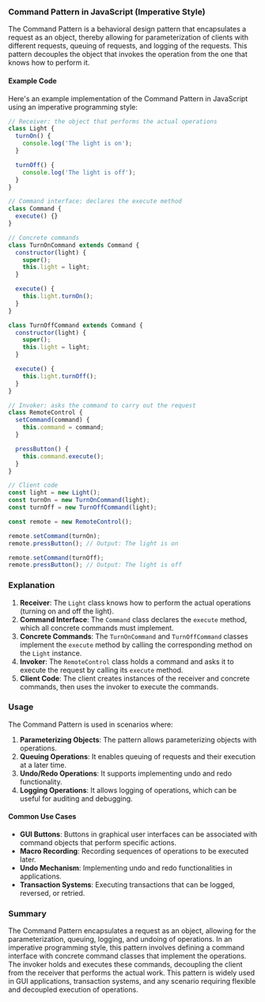 ### Command Pattern in JavaScript (Imperative Style)

The Command Pattern is a behavioral design pattern that encapsulates a request as an object, thereby allowing for parameterization of clients with different requests, queuing of requests, and logging of the requests. This pattern decouples the object that invokes the operation from the one that knows how to perform it.

#### Example Code

Here's an example implementation of the Command Pattern in JavaScript using an imperative programming style:

```javascript
// Receiver: the object that performs the actual operations
class Light {
  turnOn() {
    console.log('The light is on');
  }

  turnOff() {
    console.log('The light is off');
  }
}

// Command interface: declares the execute method
class Command {
  execute() {}
}

// Concrete commands
class TurnOnCommand extends Command {
  constructor(light) {
    super();
    this.light = light;
  }

  execute() {
    this.light.turnOn();
  }
}

class TurnOffCommand extends Command {
  constructor(light) {
    super();
    this.light = light;
  }

  execute() {
    this.light.turnOff();
  }
}

// Invoker: asks the command to carry out the request
class RemoteControl {
  setCommand(command) {
    this.command = command;
  }

  pressButton() {
    this.command.execute();
  }
}

// Client code
const light = new Light();
const turnOn = new TurnOnCommand(light);
const turnOff = new TurnOffCommand(light);

const remote = new RemoteControl();

remote.setCommand(turnOn);
remote.pressButton(); // Output: The light is on

remote.setCommand(turnOff);
remote.pressButton(); // Output: The light is off
```

### Explanation

1. **Receiver**: The `Light` class knows how to perform the actual operations (turning on and off the light).
2. **Command Interface**: The `Command` class declares the `execute` method, which all concrete commands must implement.
3. **Concrete Commands**: The `TurnOnCommand` and `TurnOffCommand` classes implement the `execute` method by calling the corresponding method on the `Light` instance.
4. **Invoker**: The `RemoteControl` class holds a command and asks it to execute the request by calling its `execute` method.
5. **Client Code**: The client creates instances of the receiver and concrete commands, then uses the invoker to execute the commands.

### Usage

The Command Pattern is used in scenarios where:

1. **Parameterizing Objects**: The pattern allows parameterizing objects with operations.
2. **Queuing Operations**: It enables queuing of requests and their execution at a later time.
3. **Undo/Redo Operations**: It supports implementing undo and redo functionality.
4. **Logging Operations**: It allows logging of operations, which can be useful for auditing and debugging.

#### Common Use Cases

- **GUI Buttons**: Buttons in graphical user interfaces can be associated with command objects that perform specific actions.
- **Macro Recording**: Recording sequences of operations to be executed later.
- **Undo Mechanism**: Implementing undo and redo functionalities in applications.
- **Transaction Systems**: Executing transactions that can be logged, reversed, or retried.

### Summary

The Command Pattern encapsulates a request as an object, allowing for the parameterization, queuing, logging, and undoing of operations. In an imperative programming style, this pattern involves defining a command interface with concrete command classes that implement the operations. The invoker holds and executes these commands, decoupling the client from the receiver that performs the actual work. This pattern is widely used in GUI applications, transaction systems, and any scenario requiring flexible and decoupled execution of operations.